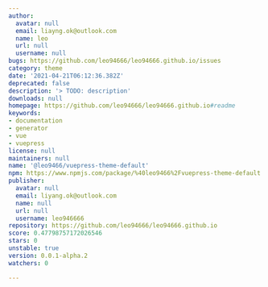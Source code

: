 ```yaml
---
author:
  avatar: null
  email: liayng.ok@outlook.com
  name: leo
  url: null
  username: null
bugs: https://github.com/leo94666/leo94666.github.io/issues
category: theme
date: '2021-04-21T06:12:36.382Z'
deprecated: false
description: '> TODO: description'
downloads: null
homepage: https://github.com/leo94666/leo94666.github.io#readme
keywords:
- documentation
- generator
- vue
- vuepress
license: null
maintainers: null
name: '@leo9466/vuepress-theme-default'
npm: https://www.npmjs.com/package/%40leo9466%2Fvuepress-theme-default
publisher:
  avatar: null
  email: liyang.ok@outlook.com
  name: null
  url: null
  username: leo946666
repository: https://github.com/leo94666/leo94666.github.io
score: 0.47798757172026546
stars: 0
unstable: true
version: 0.0.1-alpha.2
watchers: 0

---
```


